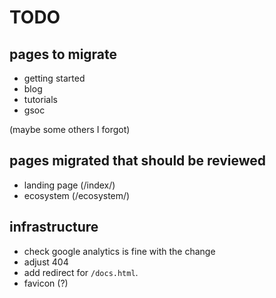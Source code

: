 # TODO

## pages to migrate

* getting started
* blog
* tutorials
* gsoc

(maybe some others I forgot)

## pages migrated that should be reviewed

* landing page (/index/)
* ecosystem (/ecosystem/)

## infrastructure

* check google analytics is fine with the change
* adjust 404
* add redirect for `/docs.html`.
* favicon (?)
